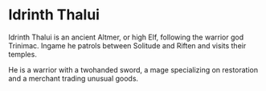 # Idrinth Thalui

Idrinth Thalui is an ancient Altmer, or high Elf, following the warrior god Trinimac. Ingame he patrols between Solitude and Riften and visits their temples.

He is a warrior with a twohanded sword, a mage specializing on restoration and a merchant trading unusual goods.
